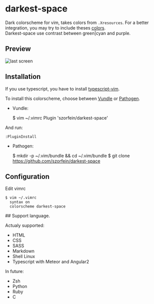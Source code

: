 # darkest-space

Dark colorscheme for vim, takes colors from `.Xresources`. For a better integration, you may try to include theses [colors](https://github.com/szorfein/dotfiles/tree/master/.colors).  
Darkest-space use contrast between green|cyan and purple.

<!--
Palettes:
 <img src="http://www.colorhexa.com/e0e0e0.png" height="24" width="42" /> e0e0e0
 <img src="http://www.colorhexa.com/e0e0e0.png" height="24" width="42" /> e0e0e0
 <img src="http://www.colorhexa.com/e0e0e0.png" height="24" width="42" /> e0e0e0
 <img src="http://www.colorhexa.com/e0e0e0.png" height="24" width="42" /> e0e0e0
 -->

## Preview

![last screen](https://raw.githubusercontent.com/szorfein/darkest-space/master/screenshot.jpg "screenshot")

## Installation

If you use typescript, you have to install [typescript-vim](https://github.com/leafgarland/typescript-vim).

To install this colorscheme, choose between 
[Vundle](https://github.com/gmarik/vundle) or
[Pathogen](https://github.com/tpope/vim-pathogen/).

* Vundle:
    
    $ vim ~/.vimrc
      Plugin 'szorfein/darkest-space'

And run:

    :PluginInstall

* Pathogen:

    $ mkdir -p ~/.vim/bundle && cd ~/.vim/bundle
    $ git clone https://github.com/szorfein/darkest-space

## Configuration

Edit vimrc

    $ vim ~/.vimrc
      syntax on
      colorscheme darkest-space

## Support language.

Actualy supported:

+ HTML
+ CSS 
+ SASS
+ Markdown
+ Shell Linux
+ Typescript with Meteor and Angular2

In future:

+ Zsh
+ Python
+ Ruby
+ C

